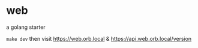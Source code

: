 # web
a golang starter

`make dev` then visit https://web.orb.local & https://api.web.orb.local/version
